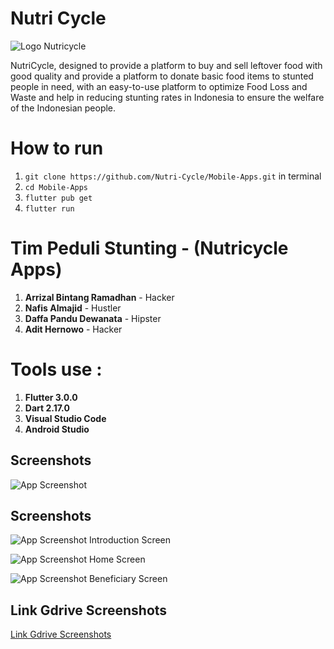 # Nutri Cycle

![Logo Nutricycle](https://lh3.googleusercontent.com/drive-viewer/AEYmBYQL-NXfdIN88d8iv_kZ0iEj6YJOcXUfEDtF2A7UH1k3o7B6IX26G3QBt2uzdvHZBXIAqMlpAAoL23JVRTQRymrRZPO0CQ=w1920-h945)

NutriCycle, designed to provide a platform to buy and sell leftover food with good quality and provide a platform to donate basic food items to stunted people in need, with an easy-to-use platform to optimize Food Loss and Waste and help in reducing stunting rates in Indonesia to ensure the welfare of the Indonesian people.

# How to run
1. `git clone https://github.com/Nutri-Cycle/Mobile-Apps.git` in terminal
2. `cd Mobile-Apps`
3. `flutter pub get`
4. `flutter run`

# Tim Peduli Stunting - (Nutricycle Apps)

1. **Arrizal Bintang Ramadhan** - Hacker
2. **Nafis Almajid** - Hustler
3. **Daffa Pandu Dewanata** - Hipster
4. **Adit Hernowo** - Hacker

# Tools use :

1. **Flutter 3.0.0**
2. **Dart 2.17.0**
3. **Visual Studio Code**
4. **Android Studio**

## Screenshots

![App Screenshot](https://firebasestorage.googleapis.com/v0/b/flutter-mie-ayu.appspot.com/o/intro.png?alt=media&token=8863a09e-a793-4541-a410-7bb7c0338ad4)
&nbsp;
## Screenshots

![App Screenshot](https://firebasestorage.googleapis.com/v0/b/flutter-mie-ayu.appspot.com/o/iPhone%2014%20%26%2015%20Pro%20-%202%20(1).png?alt=media&token=f565ee59-3ece-47ea-868e-c9ec7b855762)
Introduction Screen


![App Screenshot](https://firebasestorage.googleapis.com/v0/b/flutter-mie-ayu.appspot.com/o/homepage%20(1).png?alt=media&token=3e5cf483-5336-4b6f-9f0e-b27705742ebe)
Home Screen


![App Screenshot](https://firebasestorage.googleapis.com/v0/b/flutter-mie-ayu.appspot.com/o/iPhone%2014%20%26%2015%20Pro%20-%2013%20(1).png?alt=media&token=438597ea-2f8b-49f9-b837-f2d742ea7026)
Beneficiary Screen



## Link Gdrive Screenshots
[Link Gdrive Screenshots](https://drive.google.com/drive/folders/1nzeJmg7i2hjkg0HZm29gGUNnqM5a0cyS?usp=sharing)
